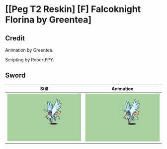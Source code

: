 # [\[Peg T2 Reskin\] \[F\] Falcoknight Florina by Greentea]

## Credit

Animation by Greentea.

Scripting by RobertFPY.

## Sword

| Still | Animation |
| :---: | :-------: |
| ![Sword still](./Sword_000.png) | ![Sword animation](./Sword.gif) |
